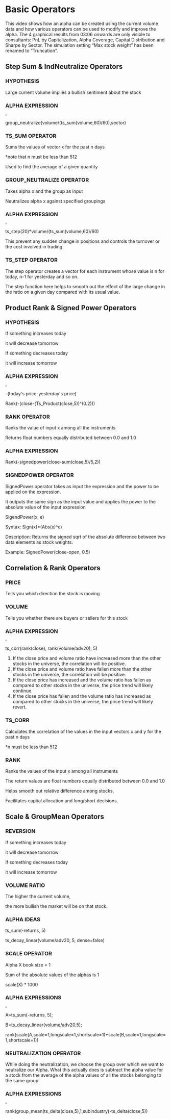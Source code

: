 # Basic Operators

This video shows how an alpha can be created using the current volume data and how various operators can be used to modify and improve the alpha. The 4 graphical results from 03:06 onwards are only visible to consultants: PnL by Capitalization, Alpha Coverage, Capital Distribution and Sharpe by Sector. The simulation setting “Max stock weight” has been renamed to “Truncation”.

## Step Sum & IndNeutralize Operators

### HYPOTHESIS

Large current volume implies a bullish sentiment about the stock

### ALPHA EXPRESSION

<img src="1.png" style="zoom: 33%;" />

group\_neutralize(volume/(ts\_sum(volume,60)/60),sector)

### TS_SUM OPERATOR

Sums the values of vector x for the past n days

*note that n must be less than 512

Used to find the average of a given quantity

### GROUP_NEUTRALIZE OPERATOR

Takes alpha x and the group as input

Neutralizes alpha x against specified groupings

### ALPHA EXPRESSION

<img src="1.png" style="zoom: 33%;" />

ts\_step(20)*volume/(ts\_sum(volume,60)/60)

This prevent any sudden change in positions and controls the turnover or the cost involved in trading.

### TS_STEP OPERATOR

The step operator creates a vector for each instrument whose value is n for today, n-1 for yesterday and so on.

The step function here helps to smooth out the effect of the large change in the ratio on a given day compared with its usual value.

## Product Rank & Signed Power Operators

### HYPOTHESIS

If something increases today

it will decrease tomorrow

If something decreases today

it will increase tomorrow

### ALPHA EXPRESSION

<img src="1.png" style="zoom: 33%;" />

-(today's price-yesterday's price)

Rank(-(close-(Ts_Product(close,5))^(0.2)))

### RANK OPERATOR

Ranks the value of input x among all the instruments

Returns float numbers equally distributed between 0.0 and 1.0

### ALPHA EXPRESSION

Rank(-signedpower(close-sum(close,5)/5,2))

### SIGNEDPOWER OPERATOR

SignedPower operator takes as input the expression and the power to be applied on the expression.

It outputs the same sign as the input value and applies the power to the absolute value of the input expression

SigendPower(x, e)

Syntax: Sign(x)*(Abs(x)^e)

Description: Returns the signed sqrt of the absolute difference between two data elements as stock weights.

Example:  SignedPower(close-open, 0.5)

## Correlation & Rank Operators

### PRICE

Tells you which direction the stock is moving

### VOLUME

Tells you whether there are buyers or sellers for this stock

### ALPHA EXPRESSION

<img src="2.png" style="zoom:33%;" />

ts_corr(rank(close), rank(volume/adv20), 5)

1. If the close price and volume ratio have increased more than the other stocks in the universe, the correlation will be positive.
2. If the close price and volume ratio have fallen more than the other stocks in the universe, the correlation will be positive.
3. If the close price has increased and the volume ratio has fallen as compared to other stocks in the universe, the price trend will likely continue.
4. If the close price has fallen and the volume ratio has increased as compared to other stocks in the universe, the price trend will likely revert.

### TS_CORR

Calculates the correlation of the values in the input vectors x and y for the past n days

*n must be less than 512

### RANK

Ranks the values of the input x among all instruments

The return values are float numbers equally distributed between 0.0 and 1.0

Helps smooth out relative difference among stocks.

Facilitates capital allocation and long/short decisions.

## Scale & GroupMean Operators

### REVERSION

If something increases today

it will decrease tomorrow

If something decreases today

it will increase tomorrow

### VOLUME RATIO

The higher the current volume,

the more bullish the market will be on that stock.

### ALPHA IDEAS

ts_sum(-returns, 5)

ts_decay_linear(volume/adv20, 5,  dense=false)

### SCALE OPERATOR

Alpha X book size = 1

Sum of the absolute values of the alphas is 1

scale(X) * 1000

### ALPHA EXPRESSIONS

<img src="1.png" style="zoom:33%;" />

A=ts_sum(-returns, 5);

B=ts_decay_linear(volume/adv20,5);

rank(scale(A,scale=1,longscale=1,shortscale=1)+scale(B,scale=1,longscale=1,shortscale=1))

### NEUTRALIZATION OPERATOR

While doing the neutralization, we choose the group over which we want to neutralize our Alpha. What this actually does is subtract the alpha value for a stock from the average of the alpha values of all the stocks belonging to the same group.

### ALPHA EXPRESSIONS

<img src="3.png" style="zoom:33%;" />

rank(group_mean(ts_delta(close,5),1,subindustry)-ts_delta(close,5))

